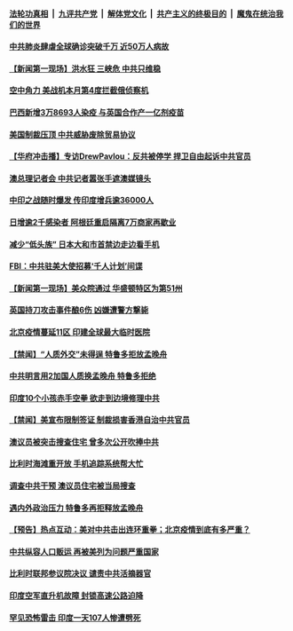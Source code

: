 ####  [法轮功真相](../../../../basic/blob/master/README.md?t=06281731) &nbsp;|&nbsp; [九评共产党](../../../../9ping.md/blob/master/README.md?t=06281731) &nbsp;|&nbsp; [解体党文化](../../../../jtdwh.md/blob/master/README.md?t=06281731)  &nbsp;|&nbsp; [共产主义的终极目的](../../../../gczydzjmd.md/blob/master/README.md?t=06281731) &nbsp;|&nbsp; [魔鬼在统治我们的世界](../../../../mgztzwmdsj.md/blob/master/README.md?t=06281731) 

#### [中共肺炎肆虐全球确诊突破千万 近50万人病故](../pages/prog202/a102881405.md?t=06281731) 

#### [【新闻第一现场】洪水狂 三峡危 中共只维稳](../pages/prog202/a102881386.md?t=06281731) 

#### [空中角力 美战机本月第4度拦截俄侦察机](../pages/prog202/a102881303.md?t=06281731) 

#### [巴西新增3万8693人染疫 与英国合作产一亿剂疫苗](../pages/prog202/a102881281.md?t=06281731) 


#### [美国制裁压顶 中共威胁废除贸易协议](../pages/prog202/a102881132.md?t=06281731) 

#### [【华府冲击播】专访DrewPavlou：反共被停学 捍卫自由起诉中共官员](../pages/prog202/a102881125.md?t=06281731) 

#### [澳总理记者会 中共记者嚣张手遮澳媒镜头](../pages/prog202/a102879768.md?t=06281731) 


#### [中印之战随时爆发 传印度增兵逾36000人](../pages/prog202/a102880748.md?t=06281731) 

#### [日增逾2千感染者 阿根廷重启隔离7万商家再歇业](../pages/prog202/a102880736.md?t=06281731) 

#### [减少“低头族” 日本大和市首禁边走边看手机](../pages/prog202/a102880671.md?t=06281731) 

#### [FBI：中共驻美大使招募‘千人计划’间谍](../pages/prog202/a102880694.md?t=06281731) 

#### [【新闻第一现场】美众院通过 华盛顿特区为第51州](../pages/prog202/a102880703.md?t=06281731) 

#### [英国持刀攻击事件酿6伤 凶嫌遭警方撃毙](../pages/prog202/a102880648.md?t=06281731) 

#### [北京疫情蔓延11区 印建全球最大临时医院](../pages/prog202/a102880376.md?t=06281731) 


#### [【禁闻】“人质外交”未得逞 特鲁多拒放孟晚舟](../pages/prog202/a102880502.md?t=06281731) 

#### [中共明言用2加国人质换孟晚舟 特鲁多拒绝](../pages/prog202/a102880437.md?t=06281731) 

#### [印度10个小孩赤手空拳 欲走到边境修理中共](../pages/prog202/a102880476.md?t=06281731) 

#### [【禁闻】美宣布限制签证 制裁损害香港自治中共官员](../pages/prog202/a102880401.md?t=06281731) 

#### [澳议员被突击搜查住宅 曾多次公开吹捧中共](../pages/prog202/a102880342.md?t=06281731) 

#### [比利时海滩重开放 手机追踪系统帮大忙](../pages/prog202/a102880351.md?t=06281731) 

#### [调查中共干预 澳议员住宅被当局搜查](../pages/prog202/a102880340.md?t=06281731) 

#### [遇内外政治压力 特鲁多再拒释放孟晚舟](../pages/prog202/a102880233.md?t=06281731) 

#### [【预告】热点互动：美对中共击出连环重拳；北京疫情到底有多严重？](../pages/prog202/a102880218.md?t=06281731) 

#### [中共纵容人口贩运 再被美列为问题严重国家](../pages/prog202/a102880202.md?t=06281731) 

#### [比利时联邦参议院决议 谴责中共活摘器官](../pages/prog202/a102880186.md?t=06281731) 

#### [印度空军直升机故障 封锁高速公路迫降](../pages/prog202/a102880179.md?t=06281731) 

#### [罕见恐怖雷击 印度一天107人惨遭劈死](../pages/prog202/a102879818.md?t=06281731) 


